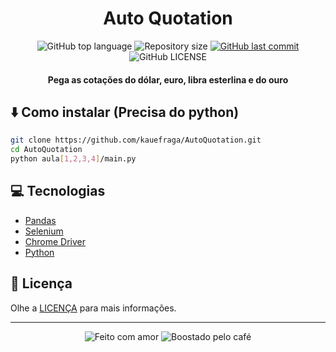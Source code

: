 <h1 align='center'>Auto Quotation</h1>

<p align='center'>
  <img
    alt='GitHub top language'
    src='https://img.shields.io/github/languages/top/kauefraga/AutoQuotation.svg'
  />
  <img
    alt='Repository size'
    src='https://img.shields.io/github/repo-size/kauefraga/AutoQuotation.svg'
  />
  <a href='https://github.com/kauefraga/AutoQuotation/commits/main'>
    <img
      alt='GitHub last commit'
      src='https://img.shields.io/github/last-commit/kauefraga/AutoQuotation.svg'
    />
  </a>
  <img
    alt='GitHub LICENSE'
    src='https://img.shields.io/github/license/kauefraga/AutoQuotation.svg'
  />
</p>

<h4 align='center'>Pega as cotações do dólar, euro, libra esterlina e do ouro</h4>

## ⬇️ Como instalar (Precisa do python)

```bash
git clone https://github.com/kauefraga/AutoQuotation.git
cd AutoQuotation
python aula[1,2,3,4]/main.py
```

## 💻 Tecnologias

- [Pandas](https://pandas.pydata.org/docs/getting_started/index.html)
- [Selenium](https://www.selenium.dev/documentation/webdriver/getting_started/)
- [Chrome Driver](https://chromedriver.chromium.org/getting-started)
- [Python](https://www.python.org)

## 📝 Licença

Olhe a [LICENÇA](https://github.com/kauefraga/AutoQuotation/blob/main/LICENSE) para mais informações.

---

<div align='center' display='flex'>
  <img alt='Feito com amor' src='https://forthebadge.com/images/badges/built-with-love.svg' />
  <img alt='Boostado pelo café' src='http://forthebadge.com/images/badges/powered-by-coffee.svg' />
</div>
